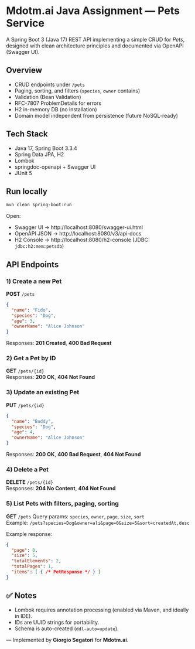 # Mdotm.ai Java Assignment — Pets Service

A Spring Boot 3 (Java 17) REST API implementing a simple CRUD for *Pets*, 
designed with clean architecture principles and documented via OpenAPI (Swagger UI).

## Overview
- CRUD endpoints under `/pets`
- Paging, sorting, and filters (`species`, `owner` contains)
- Validation (Bean Validation)
- RFC-7807 ProblemDetails for errors
- H2 in-memory DB (no installation)
- Domain model independent from persistence (future NoSQL-ready)

## Tech Stack
- Java 17, Spring Boot 3.3.4
- Spring Data JPA, H2
- Lombok
- springdoc-openapi + Swagger UI
- JUnit 5

## Run locally
```bash
mvn clean spring-boot:run
```
Open:
- Swagger UI → http://localhost:8080/swagger-ui.html
- OpenAPI JSON → http://localhost:8080/v3/api-docs
- H2 Console → http://localhost:8080/h2-console (JDBC: `jdbc:h2:mem:petsdb`)

## API Endpoints

### 1) Create a new Pet
**POST** `/pets`
```json
{
  "name": "Fido",
  "species": "Dog",
  "age": 3,
  "ownerName": "Alice Johnson"
}
```
Responses: **201 Created**, **400 Bad Request**

### 2) Get a Pet by ID
**GET** `/pets/{id}`  
Responses: **200 OK**, **404 Not Found**

### 3) Update an existing Pet
**PUT** `/pets/{id}`
```json
{
  "name": "Buddy",
  "species": "Dog",
  "age": 4,
  "ownerName": "Alice Johnson"
}
```
Responses: **200 OK**, **400 Bad Request**, **404 Not Found**

### 4) Delete a Pet
**DELETE** `/pets/{id}`  
Responses: **204 No Content**, **404 Not Found**

### 5) List Pets with filters, paging, sorting
**GET** `/pets`
Query params: `species`, `owner`, `page`, `size`, `sort`  
Example: `/pets?species=Dog&owner=ali&page=0&size=5&sort=createdAt,desc`

Example response:
```json
{
  "page": 0,
  "size": 5,
  "totalElements": 2,
  "totalPages": 1,
  "items": [ { /* PetResponse */ } ]
}
```

## ✅ Notes
- Lombok requires annotation processing (enabled via Maven, and ideally in IDE).
- IDs are UUID strings for portability.
- Schema is auto-created (`ddl-auto=update`).

— Implemented by **Giorgio Segatori** for **Mdotm.ai**.
